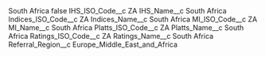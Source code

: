 <?xml version="1.0" encoding="UTF-8"?>
<CustomMetadata xmlns="http://soap.sforce.com/2006/04/metadata" xmlns:xsi="http://www.w3.org/2001/XMLSchema-instance" xmlns:xsd="http://www.w3.org/2001/XMLSchema">
    <label>South Africa</label>
    <protected>false</protected>
    <values>
        <field>IHS_ISO_Code__c</field>
        <value xsi:type="xsd:string">ZA</value>
    </values>
    <values>
        <field>IHS_Name__c</field>
        <value xsi:type="xsd:string">South Africa</value>
    </values>
    <values>
        <field>Indices_ISO_Code__c</field>
        <value xsi:type="xsd:string">ZA</value>
    </values>
    <values>
        <field>Indices_Name__c</field>
        <value xsi:type="xsd:string">South Africa</value>
    </values>
    <values>
        <field>MI_ISO_Code__c</field>
        <value xsi:type="xsd:string">ZA</value>
    </values>
    <values>
        <field>MI_Name__c</field>
        <value xsi:type="xsd:string">South Africa</value>
    </values>
    <values>
        <field>Platts_ISO_Code__c</field>
        <value xsi:type="xsd:string">ZA</value>
    </values>
    <values>
        <field>Platts_Name__c</field>
        <value xsi:type="xsd:string">South Africa</value>
    </values>
    <values>
        <field>Ratings_ISO_Code__c</field>
        <value xsi:type="xsd:string">ZA</value>
    </values>
    <values>
        <field>Ratings_Name__c</field>
        <value xsi:type="xsd:string">South Africa</value>
    </values>
    <values>
        <field>Referral_Region__c</field>
        <value xsi:type="xsd:string">Europe_Middle_East_and_Africa</value>
    </values>
</CustomMetadata>
